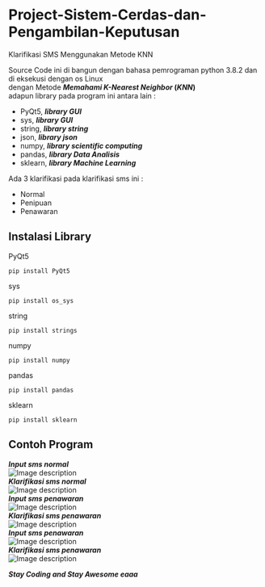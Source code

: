 # Project-Sistem-Cerdas-dan-Pengambilan-Keputusan
Klarifikasi SMS Menggunakan Metode KNN

Source Code ini di bangun dengan bahasa pemrograman python 3.8.2 dan di eksekusi dengan os Linux<br>
dengan Metode **_Memahami K-Nearest Neighbor_ (_KNN_)**<br>
adapun library pada program ini antara lain :
- PyQt5, ***library GUI*** 
- sys, ***library GUI***
- string, ***library string***
- json, ***library json***
- numpy, ***library scientific computing***
- pandas, ***library Data Analisis***
- sklearn, ***library Machine Learning***

Ada 3 klarifikasi pada klarifikasi sms ini :
- Normal
- Penipuan
- Penawaran

## Instalasi Library
PyQt5 
```
pip install PyQt5
```
sys
```
pip install os_sys
```
string
```
pip install strings
```
numpy
```
pip install numpy
```
pandas
```
pip install pandas
```
sklearn
```
pip install sklearn
```

## Contoh Program
***Input sms normal***<br>
![Image description](https://github.com/maulanakurnia/Project-Sistem-Cerdas-dan-Pengambilan-Keputusan/blob/master/Example%20/normal.png)
<br>***Klarifikasi sms normal***<br>
![Image description](https://github.com/maulanakurnia/Project-Sistem-Cerdas-dan-Pengambilan-Keputusan/blob/master/Example%20/normalK.png)
<br>***Input sms penawaran***<br>
![Image description](https://github.com/maulanakurnia/Project-Sistem-Cerdas-dan-Pengambilan-Keputusan/blob/master/Example%20/penawaran.png)
<br>***Klarifikasi sms penawaran***<br>
![Image description](https://github.com/maulanakurnia/Project-Sistem-Cerdas-dan-Pengambilan-Keputusan/blob/master/Example%20/penawaranK.png)
<br>***Input sms penawaran***<br>
![Image description](https://github.com/maulanakurnia/Project-Sistem-Cerdas-dan-Pengambilan-Keputusan/blob/master/Example%20/penipuan.png)
<br>***Klarifikasi sms penawaran***<br>
![Image description](https://github.com/maulanakurnia/Project-Sistem-Cerdas-dan-Pengambilan-Keputusan/blob/master/Example%20/penipuasnK.png)

***Stay Coding and Stay Awesome eaaa***
